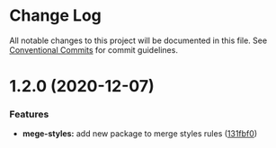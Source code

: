 # Change Log

All notable changes to this project will be documented in this file.
See [Conventional Commits](https://conventionalcommits.org) for commit guidelines.

# 1.2.0 (2020-12-07)


### Features

* **mege-styles:** add new package to merge styles rules ([131fbf0](https://github.com/atmc/atmc/commit/131fbf078ea2c54c738ab5d88a7fcf0600261df5))
